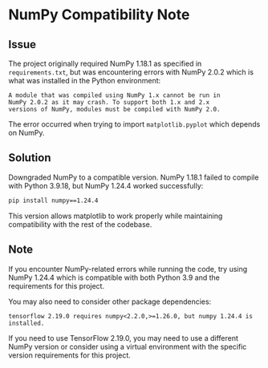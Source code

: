 # NumPy Compatibility Note

## Issue

The project originally required NumPy 1.18.1 as specified in `requirements.txt`, but was encountering errors with NumPy 2.0.2 which is what was installed in the Python environment:

```
A module that was compiled using NumPy 1.x cannot be run in
NumPy 2.0.2 as it may crash. To support both 1.x and 2.x
versions of NumPy, modules must be compiled with NumPy 2.0.
```

The error occurred when trying to import `matplotlib.pyplot` which depends on NumPy.

## Solution

Downgraded NumPy to a compatible version. NumPy 1.18.1 failed to compile with Python 3.9.18, but NumPy 1.24.4 worked successfully:

```bash
pip install numpy==1.24.4
```

This version allows matplotlib to work properly while maintaining compatibility with the rest of the codebase.

## Note

If you encounter NumPy-related errors while running the code, try using NumPy 1.24.4 which is compatible with both Python 3.9 and the requirements for this project.

You may also need to consider other package dependencies:

```
tensorflow 2.19.0 requires numpy<2.2.0,>=1.26.0, but numpy 1.24.4 is installed.
```

If you need to use TensorFlow 2.19.0, you may need to use a different NumPy version or consider using a virtual environment with the specific version requirements for this project. 